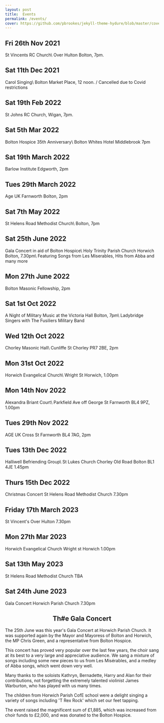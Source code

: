 ```yaml
---
layout: post
title:  Events
permalink: /events/
cover: https://github.com/pbrookes/jekyll-theme-hydure/blob/master/cover.jpg?raw=tru
---
```

                     
## Fri 26th Nov 2021    
St Vincents RC Church\\
Over Hulton Bolton, 7pm.
                 
## Sat 11th Dec 2021
Carol Singing\\
Bolton Market Place, 12 noon. /   Cancelled due to Covid restrictions

## Sat 19th Feb 2022
St Johns RC Church, Wigan, 7pm.
   
## Sat 5th Mar 2022
Bolton Hospice 35th Anniversary\\
Bolton Whites Hotel Middlebrook 7pm

## Sat 19th March  2022
Barlow Institute Edgworth, 2pm
   
## Tues 29th March  2022
Age UK Farnworth Bolton, 2pm
   
## Sat 7th May 2022
St Helens Road Methodist Church\\
Bolton, 7pm
   
## Sat 25th June 2022
Gala Concert in aid of Bolton Hospice\\
Holy Trinity Parish Church Horwich Bolton, 7.30pm\\
Featuring Songs from Les Miserables, Hits from Abba and many more
   
## Mon 27th June 2022
Bolton Masonic Fellowship, 2pm

## Sat 1st Oct 2022
A Night of Military Music at the Victoria Hall Bolton, 7pm\\
Ladybridge Singers with The Fusiliers Military Band
   
## Wed 12th Oct 2022
Chorley Masonic Hall\\
Cunliffe St Chorley PR7 2BE, 2pm
   
## Mon 31st Oct 2022
Horwich Evangelical Church\\
Wright St Horwich, 1.00pm
    
## Mon 14th Nov 2022
Alexandra Briant Court\\
Parkfield Ave off George St Farnworth BL4 9PZ, 1.00pm
   
## Tues 29th Nov 2022
AGE UK Cross St Farnworth BL4 7AG, 2pm
 
## Tues 13th Dec 2022
Halliwell Befriending Group\\
St Lukes Church Chorley Old Road Bolton BL1 4JE 1.45pm

## Thurs 15th Dec 2022
Christmas Concert St Helens Road Methodist Church 7.30pm

## Friday 17th March 2023
St Vincent's Over Hulton 7.30pm

## Mon 27th Mar 2023
Horwich Evangelical Church Wright st Horwich 1.00pm

## Sat 13th May 2023
St Helens Road Methodist Church TBA

## Sat 24th June 2023
Gala Concert Horwich Parish Church 7.30pm

<h2 style="text-align: center;">Th#e Gala Concert</h2>
The 25th June was this year's Gala Concert at Horwich Parish Church. It was supported again by the Mayor and Mayoress of Bolton and Horwich, the MP Chris Green, and a representative from Bolton Hospice.
  
This concert has proved very popular over the last few years, the choir sang at its best to a very large and appreciative audience. We sang a mixture of songs including some new pieces to us from Les Misérables, and a medley of Abba songs, which went down very well.

Many thanks to the soloists Kathryn, Bernadette, Harry and Alan for their contributions, not forgetting the extremely talented violinist James Warburton, who has played with us many times.

The children from Horwich Parish CofE school were a delight singing a variety of songs including 'T Rex Rock' which set our feet tapping.

The event raised the magnificent sum of £1,885, which was increased from choir funds to £2,000, and was donated to the Bolton Hospice.
